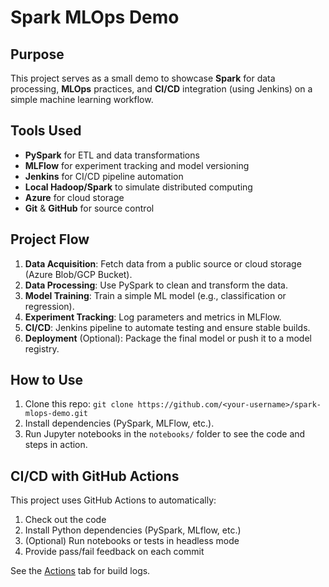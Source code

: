 
# Spark MLOps Demo

## Purpose
This project serves as a small demo to showcase **Spark** for data processing, **MLOps** practices, and **CI/CD** integration (using Jenkins) on a simple machine learning workflow.

## Tools Used
- **PySpark** for ETL and data transformations
- **MLFlow** for experiment tracking and model versioning
- **Jenkins** for CI/CD pipeline automation
- **Local Hadoop/Spark** to simulate distributed computing
- **Azure** for cloud storage
- **Git** & **GitHub** for source control

## Project Flow
1. **Data Acquisition**: Fetch data from a public source or cloud storage (Azure Blob/GCP Bucket).
2. **Data Processing**: Use PySpark to clean and transform the data.
3. **Model Training**: Train a simple ML model (e.g., classification or regression).
4. **Experiment Tracking**: Log parameters and metrics in MLFlow.
5. **CI/CD**: Jenkins pipeline to automate testing and ensure stable builds.
6. **Deployment** (Optional): Package the final model or push it to a model registry.

## How to Use
1. Clone this repo: `git clone https://github.com/<your-username>/spark-mlops-demo.git`
2. Install dependencies (PySpark, MLFlow, etc.).
3. Run Jupyter notebooks in the `notebooks/` folder to see the code and steps in action.



## CI/CD with GitHub Actions

This project uses GitHub Actions to automatically:
1. Check out the code
2. Install Python dependencies (PySpark, MLflow, etc.)
3. (Optional) Run notebooks or tests in headless mode
4. Provide pass/fail feedback on each commit

See the [Actions](../../actions) tab for build logs.




